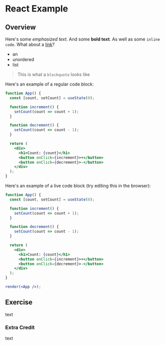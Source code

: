 # React Example

## Overview

Here's some _emphasized text_. And some **bold text**. As well as some
`inline code`. What about a [link](#)?

- an
- unordered
- list

> This is what a `blockquote` looks like

Here's an example of a regular code block:

```jsx
function App() {
  const [count, setCount] = useState(0);

  function increment() {
    setCount(count => count + 1);
  }

  function decrement() {
    setCount(count => count - 1);
  }

  return (
    <div>
      <h1>Count: {count}</h1>
      <button onClick={increment}>+</button>
      <button onClick={decrement}>-</button>
    </div>
  );
}
```

Here's an example of a live code block (try editing this in the browser):

```jsx live=true render=true
function App() {
  const [count, setCount] = useState(0);

  function increment() {
    setCount(count => count + 1);
  }

  function decrement() {
    setCount(count => count - 1);
  }

  return (
    <div>
      <h1>Count: {count}</h1>
      <button onClick={increment}>+</button>
      <button onClick={decrement}>-</button>
    </div>
  );
}

render(<App />);
```

## Exercise

text

### Extra Credit

text
